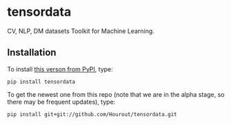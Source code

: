 # tensordata

CV, NLP, DM datasets Toolkit for Machine Learning.

## Installation
To install [this verson from PyPI](https://pypi.org/project/tensordata/), type:

```
pip install tensordata
```

To get the newest one from this repo (note that we are in the alpha stage, so there may be frequent updates), type:

```
pip install git+git://github.com/Hourout/tensordata.git
```
